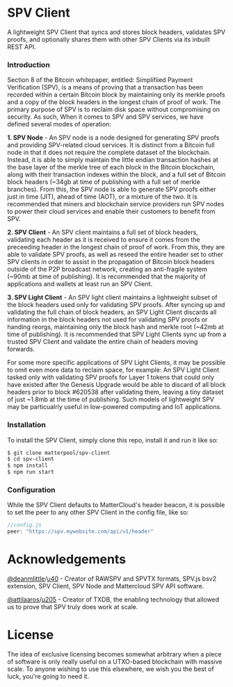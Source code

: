 # SPV Client
A lightweight SPV Client that syncs and stores block headers, validates SPV proofs, and optionally shares them with other SPV Clients via its inbuilt REST API.

### Introduction
Section 8 of the Bitcoin whitepaper, entitled: Simplifiied Payment Verification (SPV), is a means of proving that a transaction has been recorded within a certain Bitcoin block by maintaining only its merkle proofs and a copy of the block headers in the longest chain of proof of work. The primary purpose of SPV is to reclaim disk space without compromising on security. As such, When it comes to SPV and SPV services, we have defined several modes of operation:

__1. SPV Node__ - An SPV node is a node designed for generating SPV proofs and providing SPV-related cloud services. It is distinct from a Bitcoin full node in that it does not require the complete dataset of the blockchain. Instead, it is able to simply maintain the little endian transaction hashes at the base layer of the merkle tree of each block in the Bitcoin blockchain, along with their transaction indexes within the block, and a full set of Bitcoin block headers (~34gb at time of publishing with a full set of merkle branches). From this, the SPV node is able to generate SPV proofs either just in time (JIT), ahead of time (AOT), or a mixture of the two. It is recommended that miners and blockchain service providers run SPV nodes to power their cloud services and enable their customers to benefit from SPV.

__2. SPV Client__ - An SPV client maintains a full set of block headers, validating each header as it is received to ensure it comes from the preceeding header in the longest chain of proof of work. From this, they are able to validate SPV proofs, as well as reseed the entire header set to other SPV clients in order to assist in the propagation of Bitcoin block headers outside of the P2P broadcast network, creating an anti-fragile system (~90mb at time of publishing). It is recommended that the majority of applications and wallets at least run an SPV Client.

__3. SPV Light Client__ - An SPV light client maintains a lightweight subset of the block headers used only for validating SPV proofs. After syncing up and validating the full chain of block headers, an SPV Light Client discards all information in the block headers not used for validating SPV proofs or handing reorgs, maintaining only the block hash and merkle root (~42mb at time of publishing). It is recommended that SPV Light Clients sync up from a trusted SPV Client and validate the entire chain of headers moving forwards.

For some more specific applications of SPV Light Clients, it may be possible to omit even more data to reclaim space, for example: An SPV Light Client tasked only with validating SPV proofs for Layer 1 tokens that could only have existed after the Genesis Upgrade would be able to discard of all block headers prior to block #620538 after validating them, leaving a tiny dataset of just ~1.8mb at the time of publishing. Such models of lightweight SPV may be particualrly useful in low-powered computing and IoT applications.

### Installation
To install the SPV Client, simply clone this repo, install it and run it like so:

```sh
$ git clone matterpool/spv-client
$ cd spv-client
$ npm install
$ npm run start
```

### Configuration
While the SPV Client defaults to MatterCloud's header beacon, it is possible to set the peer to any other SPV Client in the config file, like so:
```js
//config.js
peer: "https://spv.mywebsite.com/api/v1/header"
```

# Acknowledgements
[@deanmlittle](https://twitter.com/deanmlittle)/[u40](https://twetch.app/u/40) - Creator of RAWSPV and SPVTX formats, SPV.js bsv2 extension, SPV Client, SPV Node and Mattercloud SPV API software.

[@attilaaros](https://twitter.com/AttilaAros)/[u205](https://twetch.app/u/205) - Creator of TXDB, the enabling technology that allowed us to prove that SPV truly does work at scale.

# License
The idea of exclusive licensing becomes somewhat arbitrary when a piece of software is only really useful on a UTXO-based blockchain with massive scale. To anyone wishing to use this elsewhere, we wish you the best of luck, you're going to need it.